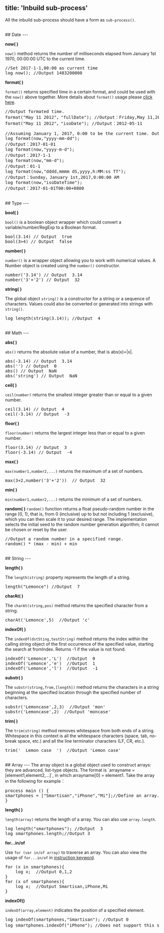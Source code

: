 title: 'Inbuild sub-process'
---
All the inbuild sub-process should have a form as `sub-process()`.

<br/>
## Date
---

**now( )**

`now()` method returns the number of milliseconds elapsed from January 1st 1970, 00:00:00 UTC to the current time.
<pre class='sublemon'>
//Set 2017-1-1,00:00 as current time
log now(); //Output 1483200000</pre>

**format( )**

`format()` returns specified time in a certain format, and could be used with the `now()` above together. More details about `format()` usage please [click here](https://www.npmjs.com/package/dateformat).
<pre class='sublemon'>
//Output formated time.
format("May 11 2012"，"fullDate"); //Output：Friday,May 11,2017
format("May 11 2012"，"isoDate"); //Output：2012-05-11

//Assuming January 1, 2017, 0:00 to be the current time. Output formated current time.
log format(now,"yyyy-mm-dd");
//Output：2017-01-01
log format(now,"yyyy-m-d");
//Output：2017-1-1
log format(now,"mm-d");
//Output：01-1
log format(now,"dddd,mmmm dS,yyyy,h:MM:ss TT");
//Output：Sunday，January 1st,2017,0:00:00 AM
log format(now,"isoDateTime");
//Output：2017-01-01T00:00+0800</pre>

<br/>
## Type
---

**bool( )**

`bool()` is a boolean object wrapper which could convert a variable/number/RegExp to a Boolean format.  
<pre class='sublemon'>
bool(3.14) // Output  true
bool(3>4) // Output  false</pre>

**number( )**

`number()` is a wrapper object allowing you to work with numerical values. A Number object is created using the `number()` constructor.
<pre class='sublemon'>
number('3.14') // Output  3.14
number('3'+'2') // Output  32</pre>

**string( )**

The global object `string()` is a constructor for a string or a sequence of characters. Values could also be converted or generated into strings with `string()`.
<pre class='sublemon'>
log length(string(3.14)); //Output  4</pre>

<br/>
## Math
---

**abs( )**

`abs()` returns the absolute value of a number, that is abs(x)=|x|.
<pre class='sublemon'>
abs(-3.14) // Output  3.14
abs('') // Output  0
abs() // Output  NaN
abs('string') // Output  NaN</pre>

**ceil( )**

`ceil(number)` returns the smallest integer greater than or equal to a given number.
<pre class='sublemon'>
ceil(3.14) // Output  4
ceil(-3.14) // Output  -3</pre>

**floor( )**

`floor(number)` returns the largest integer less than or equal to a given number.
<pre class='sublemon'>
floor(3.14) // Output  3
floor(-3.14) // Output  -4</pre>

**max( )**

`max(number1,number2,...)` returns the maximum of a set of numbers.
<pre class='sublemon'>
max(3+2,number('3'+'2'))  // Output  32</pre>

**min( )**

`min(number1,number2,...)` returns the minimum of a set of numbers.

**random( )**
`random()` function returns a float pseudo-random number in the range [0, 1), that is, from 0 (inclusive) up to but not including 1 (exclusive), which you can then scale it to your desired range. The implementation selects the initial seed to the random number generation algorithm; it cannot be chosen or reset by the user.
<pre class='sublemon'>
//Output a random number in a specified range.
random() * (max - min) + min </pre>

<br/>
## String
---

**length( )** 

The `length(string)` property represents the length of a string.
<pre class='sublemon'>
length("Lemonce") //Output  7</pre>

**charAt( )**

The `charAt(string,pos)` method returns the specified character from a string.
<pre class='sublemon'>
charAt('Lemonce',5)  //Output 'c'</pre>

**indexOf( )**

The `indexOf(dstSting,testString)` method returns the index within the calling string object of the first occurrence of the specified value, starting the search at fromIndex. Returns -1 if the value is not found.
<pre class='sublemon'>
indexOf('Lemonce','L')  //Output  0
indexOf('Lemonce','e')  //Output  1
indexOf('Lemonce','l')  //Output  -1</pre>

**substr( )**

The `substr(string,from,[length])` method returns the characters in a string beginning at the specified location through the specified number of characters. 
<pre class='sublemon'>
substr('Lemoncase',2,3)  //Output 'mon'
substr('Lemoncase',2)  //Output 'moncase'</pre>

**trim( )**

The `trim(string)` method removes whitespace from both ends of a string. Whitespace in this context is all the whitespace characters (space, tab, no-break space, etc.) and all the line terminator characters (LF, CR, etc.).
<pre class='sublemon'>
trim('  Lemon case  ')  //Output 'Lemon case'</pre>

<br/>
## Array
---
The array object is a global object used to construct arrays: they are advanced, list-type objects. The format is `arrayname = [element1,element2,...]`, in which arrayname[0] = element1. Take the array in the following for example：

<pre class='sublemon'>
process main () {
smartphones = ["Smartisan","iPhone","Mi"];//Define an array.
}</pre>

**length( )** 

`length(array)` returns the length of a array. You can also use `array.length`.
<pre class='sublemon'>
log length("smartphones"); //Output  3
log smartphones.length;//Output 3</pre>

**for...in/of**

Use `for (var in/of array)` to traverse an array. You can also view the usage of `for...in/of` in [instruction keyword](/zh-cn/docs/lemoncase2/instructionkeyword.html).

<pre class='sublemon'>
for (x in smartphones){
    log x;  //Output 0,1,2
}
for (x of smartphones){
    log x;  //Output Smartisan,iPhone,Mi
}</pre>

**indexOf()**

`indexOf(array,element)` indicates the position of a specified element.
<pre class='sublemon'>
log indexOf(smartphones,"Smartisan"); //Output 0
log smartphones.indexOf("iPhone"); //Does not support this syntax，output -1.</pre>

